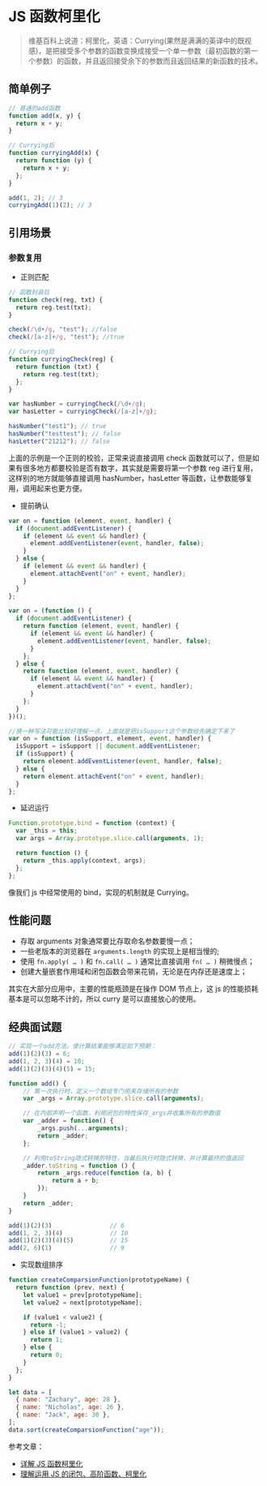 # JS 函数柯里化

> 维基百科上说道：柯里化，英语：Currying(果然是满满的英译中的既视感)，是把接受多个参数的函数变换成接受一个单一参数（最初函数的第一个参数）的函数，并且返回接受余下的参数而且返回结果的新函数的技术。

## 简单例子

```js
// 普通的add函数
function add(x, y) {
  return x + y;
}

// Currying后
function curryingAdd(x) {
  return function (y) {
    return x + y;
  };
}

add(1, 2); // 3
curryingAdd(1)(2); // 3
```

## 引用场景

### 参数复用

- 正则匹配

```js
// 函数封装后
function check(reg, txt) {
  return reg.test(txt);
}

check(/\d+/g, "test"); //false
check(/[a-z]+/g, "test"); //true

// Currying后
function curryingCheck(reg) {
  return function (txt) {
    return reg.test(txt);
  };
}

var hasNumber = curryingCheck(/\d+/g);
var hasLetter = curryingCheck(/[a-z]+/g);

hasNumber("test1"); // true
hasNumber("testtest"); // false
hasLetter("21212"); // false
```

上面的示例是一个正则的校验，正常来说直接调用 check 函数就可以了，但是如果有很多地方都要校验是否有数字，其实就是需要将第一个参数 reg 进行复用，这样别的地方就能够直接调用 hasNumber，hasLetter 等函数，让参数能够复用，调用起来也更方便。

- 提前确认

```js
var on = function (element, event, handler) {
  if (document.addEventListener) {
    if (element && event && handler) {
      element.addEventListener(event, handler, false);
    }
  } else {
    if (element && event && handler) {
      element.attachEvent("on" + event, handler);
    }
  }
};

var on = (function () {
  if (document.addEventListener) {
    return function (element, event, handler) {
      if (element && event && handler) {
        element.addEventListener(event, handler, false);
      }
    };
  } else {
    return function (element, event, handler) {
      if (element && event && handler) {
        element.attachEvent("on" + event, handler);
      }
    };
  }
})();

//换一种写法可能比较好理解一点，上面就是把isSupport这个参数给先确定下来了
var on = function (isSupport, element, event, handler) {
  isSupport = isSupport || document.addEventListener;
  if (isSupport) {
    return element.addEventListener(event, handler, false);
  } else {
    return element.attachEvent("on" + event, handler);
  }
};
```

- 延迟运行

```js
Function.prototype.bind = function (context) {
  var _this = this;
  var args = Array.prototype.slice.call(arguments, 1);

  return function () {
    return _this.apply(context, args);
  };
};
```

像我们 js 中经常使用的 bind，实现的机制就是 Currying。

## 性能问题

- 存取 arguments 对象通常要比存取命名参数要慢一点；
- 一些老版本的浏览器在 `arguments.length` 的实现上是相当慢的;
- 使用 `fn.apply( … )` 和 `fn.call( … )` 通常比直接调用 `fn( … )` 稍微慢点；
- 创建大量嵌套作用域和闭包函数会带来花销，无论是在内存还是速度上；

其实在大部分应用中，主要的性能瓶颈是在操作 DOM 节点上，这 js 的性能损耗基本是可以忽略不计的，所以 curry 是可以直接放心的使用。

## 经典面试题

```js
// 实现一个add方法，使计算结果能够满足如下预期：
add(1)(2)(3) = 6;
add(1, 2, 3)(4) = 10;
add(1)(2)(3)(4)(5) = 15;

function add() {
    // 第一次执行时，定义一个数组专门用来存储所有的参数
    var _args = Array.prototype.slice.call(arguments);

    // 在内部声明一个函数，利用闭包的特性保存_args并收集所有的参数值
    var _adder = function() {
        _args.push(...arguments);
        return _adder;
    };

    // 利用toString隐式转换的特性，当最后执行时隐式转换，并计算最终的值返回
    _adder.toString = function () {
        return _args.reduce(function (a, b) {
            return a + b;
        });
    }
    return _adder;
}

add(1)(2)(3)                // 6
add(1, 2, 3)(4)             // 10
add(1)(2)(3)(4)(5)          // 15
add(2, 6)(1)                // 9
```

- 实现数组排序

```js
function createComparsionFunction(prototypeName) {
  return function (prev, next) {
    let value1 = prev[prototypeName];
    let value2 = next[prototypeName];

    if (value1 < value2) {
      return -1;
    } else if (value1 > value2) {
      return 1;
    } else {
      return 0;
    }
  };
}

let data = [
  { name: "Zachary", age: 28 },
  { name: "Nicholas", age: 26 },
  { name: "Jack", age: 30 },
];
data.sort(createComparsionFunction("age"));
```

参考文章：

- [详解 JS 函数柯里化](https://www.jianshu.com/p/2975c25e4d71)
- [理解运用 JS 的闭包、高阶函数、柯里化](https://cloud.tencent.com/developer/article/1326958)
